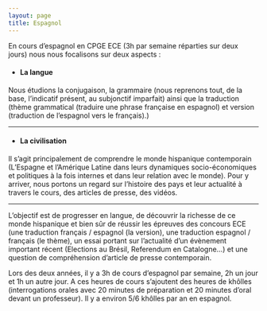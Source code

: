 ```yaml
---
layout: page
title: Espagnol
---
```


En cours d’espagnol en CPGE ECE (3h par semaine réparties sur deux jours) nous nous focalisons sur deux aspects :


-  #### La langue ####

Nous étudions la conjugaison, la grammaire (nous reprenons tout, de la base, l’indicatif présent, au subjonctif imparfait) ainsi que la traduction (thème grammatical (traduire une phrase française en espagnol) et version (traduction de l’espagnol vers le français).)

--- 

- #### La civilisation ####

Il s’agit principalement de comprendre le monde hispanique contemporain (L’Espagne et l’Amérique Latine dans leurs dynamiques socio-économiques et politiques à la fois internes et dans leur relation avec le monde). Pour y arriver, nous portons un regard sur l’histoire des pays et leur actualité à travers le cours, des articles de presse, des vidéos.

---

L’objectif est de progresser en langue, de découvrir la richesse de ce monde hispanique et bien sûr de réussir les épreuves des concours ECE (une traduction français / espagnol (la version), une traduction espagnol / français (le thème), un essai portant sur l’actualité d’un évènement important récent (Elections au Brésil, Referendum en Catalogne…) et une question de compréhension d’article de presse contemporain.


Lors des deux années, il y a 3h de cours d’espagnol par semaine, 2h un jour et 1h un autre jour. A ces heures de cours s’ajoutent des heures de khôlles (interrogations orales avec 20 minutes de préparation et 20 minutes d’oral devant un professeur). Il y a environ 5/6 khôlles par an en espagnol.
